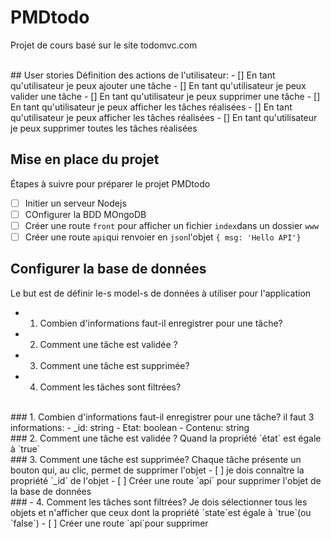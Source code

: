 # PMDtodo
Projet de cours basé sur le site todomvc.com

<br>
## User stories
Définition des actions de l'utilisateur:
- [] En tant qu'utilisateur je peux ajouter une tâche
- [] En tant qu'utilisateur je peux valider une tâche
- [] En tant qu'utilisateur je peux supprimer une tâche
- [] En tant qu'utilisateur je peux afficher les tâches réalisées
- [] En tant qu'utilisateur je peux afficher les tâches réalisées
- [] En tant qu'utilisateur je peux supprimer toutes les tâches réalisées

## Mise en place du projet
Étapes à suivre pour préparer le projet PMDtodo
- [ ] Initier un serveur Nodejs
- [ ] COnfigurer la BDD MOngoDB
- [ ] Créer une route `front` pour afficher un fichier `index`dans un dossier `www`
- [ ] Créer une route `api`qui renvoier en `json`l'objet `{ msg: 'Hello API'}`

## Configurer la base de données
Le but est de définir le-s model-s de données à utiliser pour l'application
- 1. Combien d'informations faut-il enregistrer pour une tâche?
- 2. Comment une tâche est validée ?
- 3. Comment une tâche est supprimée?
- 4. Comment les tâches sont filtrées?

<br>
### 1. Combien d'informations faut-il enregistrer pour une tâche?
il faut 3 informations:
- _id: string
- Etat: boolean
- Contenu: string

<br>
### 2. Comment une tâche est validée ?
Quand la propriété `état` est égale à `true`

<br>
### 3. Comment une tâche est supprimée?
Chaque tâche présente un bouton qui, au clic, permet de supprimer l'objet
- [ ] je dois connaître la propriété `_id` de l'objet
- [ ] Créer une route `api` pour supprimer l'objet de la base de données

<br>
### - 4. Comment les tâches sont filtrées?
Je dois sélectionner tous les objets et n'afficher que ceux dont la propriété `state`est égale à `true`(ou `false`)
- [ ] Créer une route `api`pour supprimer

